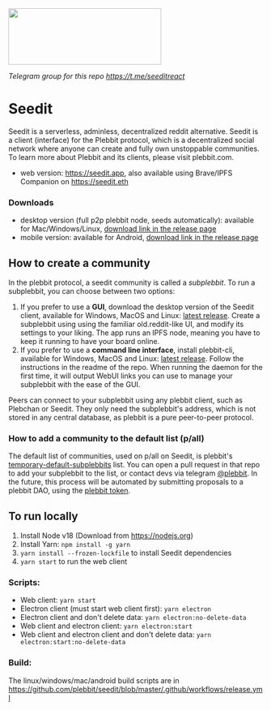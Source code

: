 <img src="https://github.com/plebeius-eth/assets/blob/main/seedit-logo.png" width="302" height="111">

_Telegram group for this repo https://t.me/seeditreact_

# Seedit

Seedit is a serverless, adminless, decentralized reddit alternative. Seedit is a client (interface) for the Plebbit protocol, which is a decentralized social network where anyone can create and fully own unstoppable communities. To learn more about Plebbit and its clients, please visit plebbit.com.

- web version: https://seedit.app, also available using Brave/IPFS Companion on https://seedit.eth

### Downloads
- desktop version (full p2p plebbit node, seeds automatically): available for Mac/Windows/Linux, [download link in the release page](https://github.com/seedit/seedit/releases/latest)
- mobile version: available for Android, [download link in the release page](https://github.com/plebbit/seedit/releases/latest)

## How to create a community
In the plebbit protocol, a seedit community is called a _subplebbit_. To run a subplebbit, you can choose between two options:

1. If you prefer to use a **GUI**, download the desktop version of the Seedit client, available for Windows, MacOS and Linux: [latest release](https://github.com/plebbit/seedit/releases/latest). Create a subplebbit using using the familiar old.reddit-like UI, and modify its settings to your liking. The app runs an IPFS node, meaning you have to keep it running to have your board online.
2. If you prefer to use a **command line interface**, install plebbit-cli, available for Windows, MacOS and Linux: [latest release](https://github.com/plebbit/plebbit-cli/releases/latest). Follow the instructions in the readme of the repo. When running the daemon for the first time, it will output WebUI links you can use to manage your subplebbit with the ease of the GUI.

Peers can connect to your subplebbit using any plebbit client, such as Plebchan or Seedit. They only need the subplebbit's address, which is not stored in any central database, as plebbit is a pure peer-to-peer protocol.

### How to add a community to the default list (p/all)
The default list of communities, used on p/all on Seedit, is plebbit's [temporary-default-subplebbits](https://github.com/plebbit/temporary-default-subplebbits) list. You can open a pull request in that repo to add your subplebbit to the list, or contact devs via telegram [@plebbit](https://t.me/plebbit). In the future, this process will be automated by submitting proposals to a plebbit DAO, using the [plebbit token](https://etherscan.io/token/0xea81dab2e0ecbc6b5c4172de4c22b6ef6e55bd8f).

## To run locally

1. Install Node v18 (Download from https://nodejs.org)
2. Install Yarn: `npm install -g yarn`
3. `yarn install --frozen-lockfile` to install Seedit dependencies
4. `yarn start` to run the web client

### Scripts:

- Web client: `yarn start`
- Electron client (must start web client first): `yarn electron`
- Electron client and don't delete data: `yarn electron:no-delete-data`
- Web client and electron client: `yarn electron:start`
- Web client and electron client and don't delete data: `yarn electron:start:no-delete-data`

### Build:

The linux/windows/mac/android build scripts are in https://github.com/plebbit/seedit/blob/master/.github/workflows/release.yml
